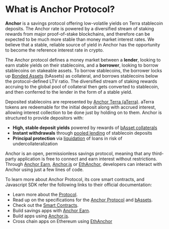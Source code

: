 # What is Anchor Protocol?

**Anchor** is a savings protocol offering low-volatile yields on Terra stablecoin deposits. The Anchor rate is powered by a diversified stream of staking rewards from major proof-of-stake blockchains, and therefore can be expected to be much more stable than money market interest rates. We believe that a stable, reliable source of yield in Anchor has the opportunity to become the reference interest rate in crypto.&#x20;

The Anchor protocol defines a money market between a **lender**, looking to earn stable yields on their stablecoins, and a **borrower**, looking to borrow stablecoins on stakeable assets. To borrow stablecoins, the borrower locks up [Bonded Assets](broken-reference) (bAssets) as collateral, and borrows stablecoins below the protocol-defined LTV ratio. The diversified stream of staking rewards accruing to the global pool of collateral then gets converted to stablecoin, and then conferred to the lender in the form of a stable yield.&#x20;

Deposited stablecoins are represented by [Anchor Terra (aTerra)](broken-reference). aTerra tokens are redeemable for the initial deposit along with accrued interest, allowing interest collection to be done just by holding on to them. Anchor is structured to provide depositors with:

* **High, stable deposit yields** powered by rewards of [bAsset collaterals](broken-reference)
* **Instant withdrawals** through [pooled lending](broken-reference) of stablecoin deposits
* **Principal protection** via [liquidation](broken-reference) of loans in risk of undercollateralization

Anchor is an open, permissionless savings protocol, meaning that any third-party application is free to connect and earn interest without restrictions. Through [Anchor Earn](broken-reference), [Anchor.js](broken-reference) or [EthAnchor](broken-reference), developers can interact with Anchor using just a few lines of code.





To learn more about Anchor Protocol, its core smart contracts, and Javascript SDK refer the following links to their official documentation:

* Learn more about the [Protocol](broken-reference).
* Read up on the specifications for the [Anchor Protocol](https://anchorprotocol.com/docs/anchor-v1.1.pdf) and [bAssets](https://anchorprotocol.com/docs/The\_bAsset\_Protocol.pdf).&#x20;
* Check out the [Smart Contracts](broken-reference).
* Build savings apps with [Anchor Earn](broken-reference).
* Build apps using [Anchor.js](broken-reference).
* Cross chain apps on Ethereum using [EthAnchor](broken-reference)&#x20;
